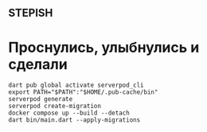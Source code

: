 ## STEPISH

# Проснулись, улыбнулись и сделали
    dart pub global activate serverpod_cli
    export PATH="$PATH":"$HOME/.pub-cache/bin"
    serverpod generate
    serverpod create-migration
    docker compose up --build --detach
    dart bin/main.dart --apply-migrations
